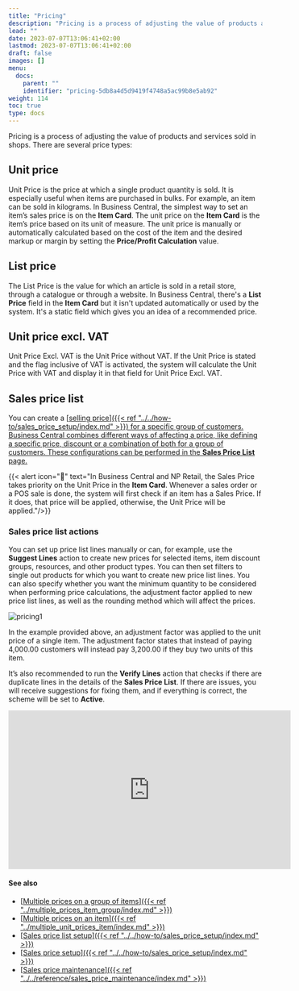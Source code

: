 ```yaml
---
title: "Pricing"
description: "Pricing is a process of adjusting the value of products and services sold in shops."
lead: ""
date: 2023-07-07T13:06:41+02:00
lastmod: 2023-07-07T13:06:41+02:00
draft: false
images: []
menu:
  docs:
    parent: ""
    identifier: "pricing-5db8a4d5d9419f4748a5ac99b8e5ab92"
weight: 114
toc: true
type: docs
---
```


Pricing is a process of adjusting the value of products and services sold in shops. There are several price types:

## Unit price

Unit Price is the price at which a single product quantity is sold. It is especially useful when items are purchased in bulks. For example, an item can be sold in kilograms. In Business Central, the simplest way to set an item’s sales price is on the **Item Card**. The unit price on the **Item Card** is the item’s price based on its unit of measure. The unit price is manually or automatically calculated based on the cost of the item and the desired markup or margin by setting the **Price/Profit Calculation** value.

## List price

The List Price is the value for which an article is sold in a retail store, through a catalogue or through a website. In Business Central, there's a **List Price** field in the **Item Card** but it isn't updated automatically or used by the system. It's a static field which gives you an idea of a recommended price.

## Unit price excl. VAT

Unit Price Excl. VAT is the Unit Price without VAT. If the Unit Price is stated and the flag inclusive of VAT is activated, the system will calculate the Unit Price with VAT and display it in that field for Unit Price Excl. VAT.

## Sales price list

You can create a [<ins>selling price<ins>]({{< ref "../../how-to/sales_price_setup/index.md" >}}) for a specific group of customers. Business Central combines different ways of affecting a price, like defining a specific price, discount or a combination of both for a group of customers. These configurations can be performed in the **Sales Price List** page.

{{< alert icon="📝" text="In Business Central and NP Retail, the Sales Price takes priority on the Unit Price in the <b>Item Card</b>. Whenever a sales order or a POS sale is done, the system will first check if an item has a Sales Price. If it does, that price will be applied, otherwise, the Unit Price will be applied."/>}}

### Sales price list actions 

You can set up price list lines manually or can, for example, use the **Suggest Lines** action to create new prices for selected items, item discount groups, resources, and other product types. You can then set filters to single out products for which you want to create new price list lines. You can also specify whether you want the minimum quantity to be considered when performing price calculations, the adjustment factor applied to new price list lines, as well as the rounding method which will affect the prices. 

![pricing1](pricing1.png)

In the example provided above, an adjustment factor was applied to the unit price of a single item. The adjustment factor states that instead of paying 4,000.00 customers will instead pay 3,200.00 if they buy two units of this item.  

It’s also recommended to run the **Verify Lines** action that checks if there are duplicate lines in the details of the **Sales Price List**. If there are issues, you will receive suggestions for fixing them, and if everything is correct, the scheme will be set to **Active**.

<iframe width="560" height="315" src="https://www.youtube.com/embed/-dDaY9iLQHE?si=YRHix8Krnc6U89cX" title="YouTube video player" frameborder="0" allow="accelerometer; autoplay; clipboard-write; encrypted-media; gyroscope; picture-in-picture; web-share" allowfullscreen></iframe>

#### See also

- [<ins>Multiple prices on a group of items<ins>]({{< ref "../multiple_prices_item_group/index.md" >}})
- [<ins>Multiple prices on an item<ins>]({{< ref "../multiple_unit_prices_item/index.md" >}})
- [<ins>Sales price list setup<ins>]({{< ref "../../how-to/sales_price_setup/index.md" >}})
- [<ins>Sales price setup<ins>]({{< ref "../../how-to/sales_price_setup/index.md" >}})
- [<ins>Sales price maintenance<ins>]({{< ref "../../reference/sales_price_maintenance/index.md" >}})